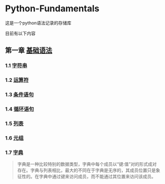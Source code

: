 # Python-Fundamentals
这是一个python语法记录的存储库

目前有以下内容

## 第一章 [基础语法](Basic_python_syntax/)

### 1.1 [字符串](Basic_python_syntax/String)
  
### 1.2 [运算符](Basic_python_syntax/Calculation)

### 1.3 [条件语句](Basic_python_syntax/Conditional_Statements)

### 1.4 [循环语句](Basic_python_syntax/Loop_Statements)

### 1.5 [列表](Basic_python_syntax/List)

### 1.6 [元组](Basic_python_syntax/Tuple)

### 1.7 [字典](Basic_python_syntax/Dictionary)

> 字典是一种比较特别的数据类型，字典中每个成员以“键:值”对的形式成对存在。字典与列表相比，最大的不同在于字典是无序的，其成员位置只是象征性的。在字典中通过键来访问成员，而不能通过其位置来访问该成员。

